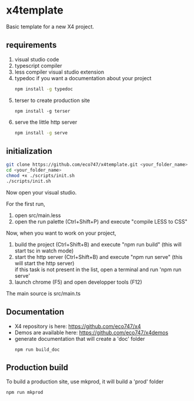 # x4template

Basic template for a new X4 project.

## requirements

1. visual studio code
2. typescript compiler 
3. less compiler visual studio extension
4. typedoc if you want a documentation about your project
   ```sh
   npm install -g typedoc
   ```
5. terser to create production site
   ```
   npm install -g terser
   ```
6. serve the little http server
   ```sh
   npm install -g serve
   ```

## initialization

```sh
git clone https://github.com/eco747/x4template.git <your_folder_name>
cd <your_folder_name>
chmod +x ./scripts/init.sh
./scripts/init.sh
```

Now open your visual studio.

For the first run,
1. open src/main.less
2. open the run palette (Ctrl+Shift+P) and execute "compile LESS to CSS"

Now, when you want to work on your project,

1. build the project (Ctrl+Shift+B) and execute "npm run build" (this will start tsc in watch mode)
2. start the http server (Ctrl+Shift+B) and execute "npm run serve" (this will start the http server)  
   if this task is not present in the list, open a terminal and run 'npm run serve'
3. launch chrome (F5) and open developper tools (F12)

The main source is src/main.ts

## Documentation
- X4 repository is here: https://github.com/eco747/x4
- Demos are available here: https://github.com/eco747/x4demos
- generate documentation that will create a 'doc' folder
  ```
  npm run build_doc
  ```

## Production build
To build a production site, use mkprod, it will build a 'prod' folder
```
npm run mkprod
```



